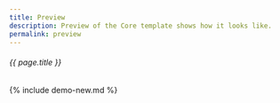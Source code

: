 ```yaml
---
title: Preview
description: Preview of the Core template shows how it looks like.
permalink: preview
---
```

###### _{{ page.title }}_

{% include demo-new.md %}